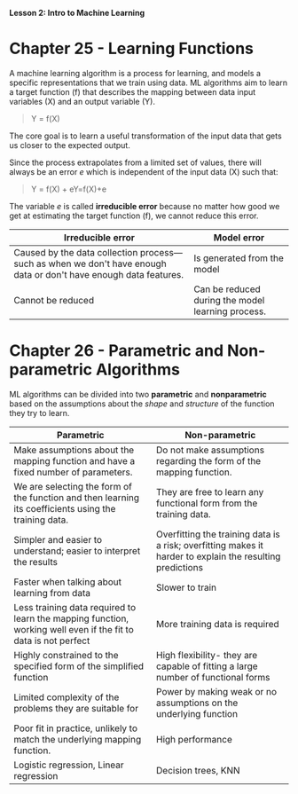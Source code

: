 **Lesson 2: Intro to Machine Learning**

# Chapter 25 - Learning Functions

A machine learning algorithm is a process for learning, and models a specific representations that we train using data.
ML algorithms aim to learn a target function (f) that describes the mapping between data input variables (X) and an output variable (Y).

>Y = f(X)

The core goal is to learn a useful transformation of the input data that gets us closer to the expected output.

Since the process extrapolates from a limited set of values, there will always be an error *e* which is independent of the input data (X) such that:

>Y = f(X) + eY=f(X)+e

The variable *e* is called **irreducible error** because no matter how good we get at estimating the target function (f), we cannot reduce this error.


Irreducible error | Model error
------------ | ------------
Caused by the data collection process—such as when we don't have enough data or don't have enough data features. | Is generated from the model
Cannot be reduced | Can be reduced during the model learning process.

# Chapter 26 - Parametric and Non-parametric Algorithms

ML algorithms can be divided into two **parametric** and **nonparametric** based on the assumptions about the *shape* and *structure* of the function they try to learn.

Parametric | Non-parametric
------------ | ------------
Make assumptions about the mapping function and have a fixed number of parameters.  | Do not make assumptions regarding the form of the mapping function.
We are selecting the form of the function and then learning its coefficients using the training data.  |  They are free to learn any functional form from the training data.
Simpler and easier to understand; easier to interpret the results  |Overfitting the training data is a risk; overfitting makes it harder to explain the resulting predictions
Faster when talking about learning from data | Slower to train
Less training data required to learn the mapping function, working well even if the fit to data is not perfect | More training data is required
Highly constrained to the specified form of the simplified function | High flexibility- they are capable of fitting a large number of functional forms
Limited complexity of the problems they are suitable for | Power by making weak or no assumptions on the underlying function
Poor fit in practice, unlikely to match the underlying mapping function. | High performance
Logistic regression, Linear regression | Decision trees, KNN